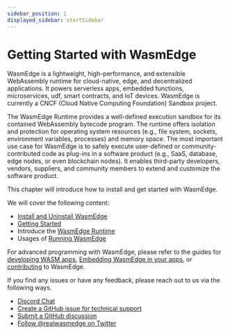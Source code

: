 ```yaml
---
sidebar_position: 1
displayed_sidebar: startSidebar
---
```


# Getting Started with WasmEdge

WasmEdge is a lightweight, high-performance, and extensible WebAssembly runtime for cloud-native, edge, and decentralized applications. It powers serverless apps, embedded functions, microservices, udf, smart contracts, and IoT devices. WasmEdge is currently a CNCF (Cloud Native Computing Foundation) Sandbox project.

The WasmEdge Runtime provides a well-defined execution sandbox for its contained WebAssembly bytecode program. The runtime offers isolation and protection for operating system resources (e.g., file system, sockets, environment variables, processes) and memory space. The most important use case for WasmEdge is to safely execute user-defined or community-contributed code as plug-ins in a software product (e.g., SaaS, database, edge nodes, or even blockchain nodes). It enables third-party developers, vendors, suppliers, and community members to extend and customize the software product.

This chapter will introduce how to install and get started with WasmEdge.

We will cover the following content:

- [Install and Uninstall WasmEdge](install.md)
- [Getting Started](/category/getting-started-with-wasmEdge)
- Introduce the [WasmEdge Runtime](/category/what-is-wasmedge)
- Usages of [Running WasmEdge](/category/running-with-wasmedge)

For advanced programming with WasmEdge, please refer to the guides for [developing WASM apps](../develop/overview.md), [Embedding WasmEdge in your apps](../embed/overview.md), or [contributing](../contribute/overview.md) to WasmEdge.

If you find any issues or have any feedback, please reach out to us via the following ways.

- [Discord Chat](https://discord.gg/U4B5sFTkFc)
- [Create a GitHub issue for technical support](https://github.com/WasmEdge/WasmEdge/issues)
- [Submit a GitHub discussion](https://github.com/WasmEdge/WasmEdge/discussions)
- [Follow @realwasmedge on Twitter](https://twitter.com/realwasmedge)
